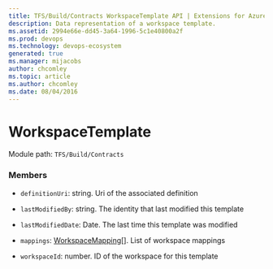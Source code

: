 ```yaml
---
title: TFS/Build/Contracts WorkspaceTemplate API | Extensions for Azure DevOps Services
description: Data representation of a workspace template.
ms.assetid: 2994e66e-dd45-3a64-1996-5c1e40800a2f
ms.prod: devops
ms.technology: devops-ecosystem
generated: true
ms.manager: mijacobs
author: chcomley
ms.topic: article
ms.author: chcomley
ms.date: 08/04/2016
---
```


# WorkspaceTemplate

Module path: `TFS/Build/Contracts`


### Members

* `definitionUri`: string. Uri of the associated definition

* `lastModifiedBy`: string. The identity that last modified this template

* `lastModifiedDate`: Date. The last time this template was modified

* `mappings`: [WorkspaceMapping](./WorkspaceMapping.md)[]. List of workspace mappings

* `workspaceId`: number. ID of the workspace for this template

